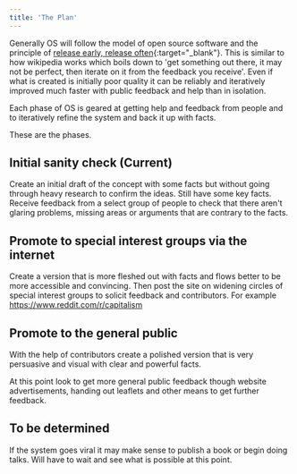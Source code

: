 ```yaml
---
title: 'The Plan'
---
```


 Generally OS will follow the model of open source software and the principle of [release early, release often](https://en.wikipedia.org/wiki/Release_early,_release_often){:target="_blank"}. This is similar to how wikipedia works which boils down to 'get something out there, it may not be perfect, then iterate on it from the feedback you receive'. Even if what is created is initially poor quality it can be reliably and iteratively improved much faster with public feedback and help than in isolation.

 Each phase of OS is geared at getting help and feedback from people and to iteratively refine the system and back it up with facts.

 These are the phases.

 ## Initial sanity check (Current)

 Create an initial draft of the concept with some facts but without going through heavy research to confirm the ideas. Still have some key facts. Receive feedback from a select group of people to check that there aren't glaring problems, missing areas or arguments that are contrary to the facts.

 ## Promote to special interest groups via the internet

 Create a version that is more fleshed out with facts and flows better to be more accessible and convincing. Then post the site on widening circles of special interest groups to solicit feedback and contributors. For example https://www.reddit.com/r/capitalism

 ## Promote to the general public

 With the help of contributors create a polished version that is very persuasive and visual with clear and powerful facts.

 At this point look to get more general public feedback though website advertisements, handing out leaflets and other means to get further feedback.

 ## To be determined

 If the system goes viral it may make sense to publish a book or begin doing talks. Will have to wait and see what is possible at this point. 
